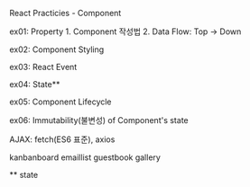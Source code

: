 React Practicies - Component

ex01: Property
    1. Component 작성법
    2. Data Flow: Top -> Down

ex02: Component Styling

ex03: React Event

ex04: State**

ex05: Component Lifecycle

ex06: Immutability(불변성) of Component's state


AJAX: fetch(ES6 표준), axios

kanbanboard
emaillist
guestbook
gallery

** state